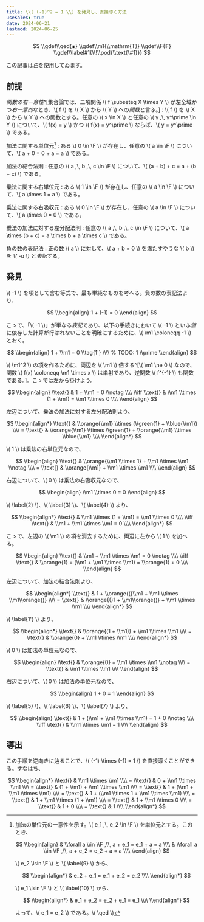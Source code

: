 ```yaml
---
title: \\( (-1)^2 = 1 \\) を発見し、直接導く方法
useKaTeX: true
date: 2024-06-21
lastmod: 2024-06-25
---
```


$$
\\gdef\\qed{∎}
\\gdef\\m1{\\mathrm{T}}
\\gdef\\F{𝔽}
\\gdef\\label#1{\\!\\pod{\\text{\#1}}}
$$

<aside>

  この記事は*色*を使用してゐます。

</aside>

## 前提

<em>関数の右一意性</em>^[集合論では、二項関係 \\( f \\subseteq X \\times Y \\) が左全域かつ*右一意的*なとき、\\( f \\) を \\( X \\) から \\( Y \\) への*関数*と言ふ。] 
: \\( f \\) を \\( X \\) から \\( Y \\) への関数とする。任意の \\( x \\in X \\) と任意の \\( y ,\\, y^\\prime \\in Y \\) について、\\( f(x) = y \\) かつ \\( f(x) = y^\\prime \\) ならば、\\( y = y^\\prime \\) である。

加法に関する単位元[^add-id-unique]
: ある \\( 0 \\in \\F \\) が存在し、任意の \\( a \\in \\F \\) について、\\( a + 0 = 0 + a = a \\) である。

加法の結合法則
: 任意の \\( a ,\\, b ,\\, c \\in \\F \\) について、\\( (a + b) + c = a + (b + c) \\) である。
 
乗法に関する右単位元
: ある \\( 1 \\in \\F \\) が存在し、任意の \\( a \\in \\F \\) について、\\( a \\times 1 = a \\) である。

乗法に関する右吸収元
: ある \\( 0 \\in \\F \\) が存在し、任意の \\( a \\in \\F \\) について、\\( a \\times 0 = 0 \\) である。

乗法の加法に対する左分配法則
: 任意の \\( a ,\\, b ,\\, c \\in \\F \\) について、\\( a \\times (b + c) = a \\times b + a \\times c \\) である。

負の数の表記法
: 正の数 \\( a \\) に対して、\\( a + b = 0 \\) を満たすやうな \\( b \\) を <i>\\( -a \\)</i> と*表記*する。

[^add-id-unique]:
    加法の単位元の一意性を示す。\\( e_1 ,\\, e_2 \\in \\F \\) を単位元とする。このとき、

    $$
    \\begin{align}
    & \\forall a \\in \\F ,\\, a + e_1 = e_1 + a = a \\\\
    & \\forall a \\in \\F ,\\, a + e_2 = e_2 + a = a \\\\
    \\end{align}
    $$

    \\( e_2 \\isin \\F \\) と \\( \\label{9} \\) から、

    $$
    \\begin{align*}
    & e_2 + e_1 = e_1 + e_2 = e_2 \\\\
    \\end{align*}
    $$

    \\( e_1 \\isin \\F \\) と \\( \\label{10} \\) から、

    $$
    \\begin{align*}
    & e_1 + e_2 = e_2 + e_1 = e_1 \\\\
    \\end{align*}
    $$

    よって、\\( e_1 = e_2 \\) である。\\( \\qed \\)

## 発見

\\( -1 \\) を項として含む等式で、最も単純なものを考へる。負の数の表記法より、

$$
\\begin{align}
1 + (-1) = 0
\\end{align}
$$

こゝで、「\\( -1 \\)」が単なる*表記*であり、以下の手続きにおいて \\( -1 \\) といふ*値*に依存した計算が行はれないことを明確にするために、\\( \\m1 \\coloneqq -1 \\) とおく。

$$
\\begin{align}
1 + \\m1 = 0 \\tag{1'} \\\\ % TODO: 1 \\prime
\\end{align}
$$

\\( \\m1^2 \\) の項を作るために、両辺を \\( \\m1 \\) 倍する^[\\( \\m1 \\ne 0 \\) なので、関数 \\( f(x) \\coloneqq \\m1 \\times x \\) は単射であり、逆関数 \\( f^{-1} \\) も関数である。]。こゝでは左から掛けよう。

$$
\\begin{align}
      \\text{} & 1 + \\m1 = 0 \\notag \\\\
\\iff \\text{} & \\m1 \\times (1 + \\m1) = \\m1 \\times 0 \\\\ 
\\end{align}
$$

左辺について、乗法の加法に対する左分配法則より、

$$
\\begin{align*}
  \\text{} & \\orange{\\m1} \\times (\\green{1} + \\blue{\\m1}) \\\\
= \\text{} & \\orange{\\m1} \\times \\green{1} + \\orange{\\m1} \\times \\blue{\\m1} \\\\
\\end{align*}
$$

\\( 1 \\) は乗法の右単位元なので、

$$
\\begin{align}
  \\text{} & \\orange{\\m1 \\times 1} + \\m1 \\times \\m1 \\notag \\\\
= \\text{} & \\orange{\\m1} + \\m1 \\times \\m1 \\\\
\\end{align}
$$

右辺について、\\( 0 \\) は乗法の右吸収元なので、

$$
\\begin{align}
\\m1 \\times 0 = 0
\\end{align}
$$

\\( \\label{2} \\)、\\( \\label{3} \\)、\\( \\label{4} \\) より、

$$
\\begin{align*}
      \\text{} & \\m1 \\times (1 + \\m1) = \\m1 \\times 0 \\\\
\\iff \\text{} & \\m1 + \\m1 \\times \\m1 = 0 \\\\
\\end{align*}
$$

こゝで、左辺の \\( \\m1 \\) の項を消去するために、両辺に左から \\( 1 \\) を加へる。

$$
\\begin{align}
      \\text{} & \\m1 + \\m1 \\times \\m1 = 0 \\notag \\\\
\\iff \\text{} & \\orange{1} + (\\m1 + \\m1 \\times \\m1) = \\orange{1} + 0 \\\\
\\end{align}
$$

左辺について、加法の結合法則より、

$$
\\begin{align*}
  \\text{} & 1 + \\orange{(}\\m1 + \\m1 \\times \\m1\\orange{)} \\\\
= \\text{} & \\orange{(}1 + \\m1\\orange{)} + \\m1 \\times \\m1 \\\\
\\end{align*}
$$

\\( \\label{1'} \\) より、

$$
\\begin{align*}
  \\text{} & \\orange{(1 + \\m1)} + \\m1 \\times \\m1 \\\\
= \\text{} & \\orange{0} + \\m1 \\times \\m1 \\\\
\\end{align*}
$$

\\( 0 \\) は加法の単位元なので、

$$
\\begin{align}
  \\text{} & \\orange{0} + \\m1 \\times \\m1 \\notag \\\\
= \\text{} & \\m1 \\times \\m1 \\\\
\\end{align}
$$

右辺について、\\( 0 \\) は加法の単位元なので、

$$
\\begin{align}
1 + 0 = 1
\\end{align}
$$

\\( \\label{5} \\)、\\( \\label{6} \\)、\\( \\label{7} \\) より、

$$
\\begin{align}
      \\text{} & 1 + (\\m1 + \\m1 \\times \\m1) = 1 + 0 \\notag \\\\
\\iff \\text{} & \\m1 \\times \\m1 = 1 \\\\
\\end{align}
$$

## 導出

この手順を逆向きに辿ることで、\\( (-1) \\times (-1) = 1 \\) を直接導くことができる。すなはち、

$$
\\begin{align*}
  \\text{} & \\m1 \\times \\m1 \\\\
= \\text{} & 0 + \\m1 \\times \\m1 \\\\
= \\text{} & (1 + \\m1) + \\m1 \\times \\m1 \\\\
= \\text{} & 1 + (\\m1 + \\m1 \\times \\m1) \\\\
= \\text{} & 1 + (\\m1 \\times 1 + \\m1 \\times \\m1) \\\\
= \\text{} & 1 + \\m1 \\times (1 + \\m1) \\\\
= \\text{} & 1 + \\m1 \\times 0 \\\\
= \\text{} & 1 + 0 \\\\
= \\text{} & 1 \\\\
\\end{align*}
$$
